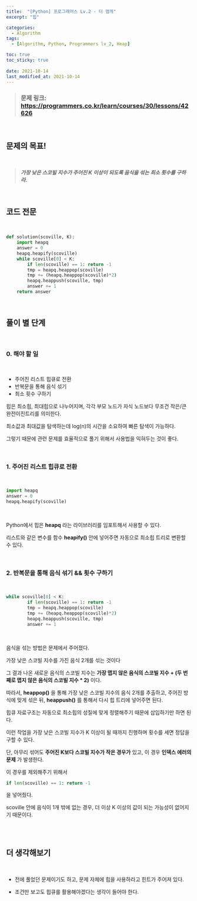 ```yaml
---
title:  "[Python] 프로그래머스 Lv.2 - 더 맵게"
excerpt: "힙"

categories:
  - Algorithm
tags:
  - [Algorithm, Python, Programmers lv_2, Heap]

toc: true
toc_sticky: true
 
date: 2021-10-14
last_modified_at: 2021-10-14
---
```


> ### 문제 링크: https://programmers.co.kr/learn/courses/30/lessons/42626

<br>

## __문제의 목표!__

<br>

> ___가장 낮은 스코빌 지수가 주어진 K 이상이 되도록 음식을 섞는 최소 횟수를 구하라.___

<br>

## __코드 전문__

<br>

```python
def solution(scoville, K):
    import heapq
    answer = 0
    heapq.heapify(scoville)
    while scoville[0] < K:
        if len(scoville) == 1: return -1
        tmp = heapq.heappop(scoville)
        tmp += (heapq.heappop(scoville)*2)
        heapq.heappush(scoville, tmp)
        answer += 1
    return answer
```

<br>

## __풀이 별 단계__

<br>

### 0. 해야 할 일 

<br>

* 주어진 리스트 힙큐로 전환
* 반복문을 통해 음식 섞기
* 최소 횟수 구하기

힙은 최소힙, 최대힙으로 나누어지며, 각각 부모 노드가 자식 노드보다 무조건 작은/큰 완전이진트리를 의미한다.

최소값과 최대값을 탐색하는데 log(n)의 시간을 소요하여 빠른 탐색이 가능하다.

그렇기 때문에 관련 문제를 효율적으로 풀기 위해서 사용법을 익혀두는 것이 좋다.

<br>

### 1. 주어진 리스트 힙큐로 전환

<br>

```python
import heapq
answer = 0
heapq.heapify(scoville)
```
<br>

Python에서 힙은 __heapq__ 라는 라이브러리를 임포트해서 사용할 수 있다.

리스트와 같은 변수를 함수 __heapify()__ 안에 넣어주면 자동으로 최소힙 트리로 변환할 수 있다.

<br>

### 2. 반복문을 통해 음식 섞기 && 횟수 구하기

<br>

``` python
while scoville[0] < K:
        if len(scoville) == 1: return -1
        tmp = heapq.heappop(scoville)
        tmp += (heapq.heappop(scoville)*2)
        heapq.heappush(scoville, tmp)
        answer += 1
```

<br>

음식을 섞는 방법은 문제에서 주어졌다.

가장 낮은 스코빌 지수를 가진 음식 2개를 섞는 것이다

그 결과 나온 새로운 음식의 스코빌 지수는 __가장 맵지 않은 음식의 스코빌 지수 + (두 번째로 맵지 않은 음식의 스코빌 지수 * 2)__ 이다.

따라서, __heappop()__ 을 통해 가장 낮은 스코빌 지수의 음식 2개를 추출하고, 주어진 방식에 맞게 섞은 뒤, __heappush()__ 를 통해서 다시 힙 트리에 넣어주면 된다.

힙큐 자료구조는 자동으로 최소힙의 성질에 맞게 정렬해주기 때문에 삽입하기만 하면 된다.

이런 작업을 가장 낮은 스코빌 지수가 K 이상이 될 때까지 진행하며 횟수를 세면 정답을 구할 수 있다.

단, 아무리 섞어도 __주어진 K보다 스코빌 지수가 작은 경우가__ 있고, 이 경우 __인덱스 에러의 문제__ 가 발생한다.

이 경우를 제외해주기 위해서

```python
if len(scoville) == 1: return -1
```

을 넣어줬다.

scoville 안에 음식이 1개 밖에 없는 경우, 더 이상 K 이상의 값이 되는 가능성이 없어지기 때문이다.

<br>
<br>

## 더 생각해보기

<br>

* 전에 풀었던 문제이기도 하고, 문제 자체에 힙을 사용하라고 힌트가 주어져 있다.

* 조건만 보고도 힙큐를 활용해야겠다는 생각이 들어야 한다.
